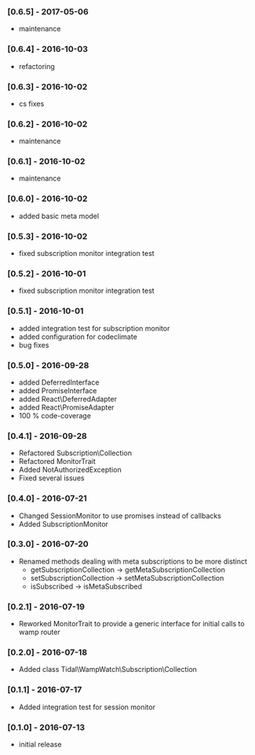 
### [0.6.5] - 2017-05-06

  * maintenance
  
### [0.6.4] - 2016-10-03
               
  * refactoring
  
### [0.6.3] - 2016-10-02

  * cs fixes
  
### [0.6.2] - 2016-10-02

  * maintenance
  
### [0.6.1] - 2016-10-02

  * maintenance
  
### [0.6.0] - 2016-10-02

  * added basic meta model
  
### [0.5.3] - 2016-10-02

  * fixed subscription monitor integration test
 
### [0.5.2] - 2016-10-01

  * fixed subscription monitor integration test
   
### [0.5.1] - 2016-10-01

  * added integration test for subscription monitor
  * added configuration for codeclimate
  * bug fixes

### [0.5.0] - 2016-09-28

  * added DeferredInterface
  * added PromiseInterface
  * added React\DeferredAdapter
  * added React\PromiseAdapter
  * 100 % code-coverage
  
### [0.4.1] - 2016-09-28

  * Refactored Subscription\Collection
  * Refactored MonitorTrait
  * Added NotAuthorizedException
  * Fixed several issues
  
### [0.4.0] - 2016-07-21

  * Changed SessionMonitor to use promises instead of callbacks
  * Added SubscriptionMonitor

### [0.3.0] - 2016-07-20

  * Renamed methods dealing with meta subscriptions to be more distinct
    - getSubscriptionCollection -> getMetaSubscriptionCollection
    - setSubscriptionCollection -> setMetaSubscriptionCollection
    - isSubscribed              -> isMetaSubscribed

### [0.2.1] - 2016-07-19

  * Reworked MonitorTrait to provide a generic interface for initial calls to wamp router

### [0.2.0] - 2016-07-18

  * Added class Tidal\WampWatch\Subscription\Collection

### [0.1.1] - 2016-07-17

  * Added integration test for session monitor
  
### [0.1.0] - 2016-07-13

  * initial release  
  